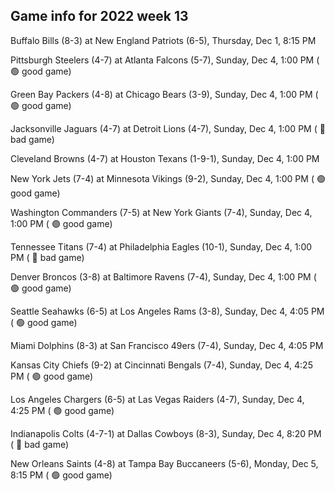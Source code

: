 ## Game info for 2022 week 13
Buffalo Bills (8-3) at New England Patriots (6-5), Thursday, Dec 1, 8:15 PM



Pittsburgh Steelers (4-7) at Atlanta Falcons (5-7), Sunday, Dec 4, 1:00 PM (	:green_circle: good game)

Green Bay Packers (4-8) at Chicago Bears (3-9), Sunday, Dec 4, 1:00 PM (	:green_circle: good game)

Jacksonville Jaguars (4-7) at Detroit Lions (4-7), Sunday, Dec 4, 1:00 PM (	:red_circle: bad game)

Cleveland Browns (4-7) at Houston Texans (1-9-1), Sunday, Dec 4, 1:00 PM

New York Jets (7-4) at Minnesota Vikings (9-2), Sunday, Dec 4, 1:00 PM (	:green_circle: good game)

Washington Commanders (7-5) at New York Giants (7-4), Sunday, Dec 4, 1:00 PM (	:green_circle: good game)

Tennessee Titans (7-4) at Philadelphia Eagles (10-1), Sunday, Dec 4, 1:00 PM (	:red_circle: bad game)

Denver Broncos (3-8) at Baltimore Ravens (7-4), Sunday, Dec 4, 1:00 PM (	:green_circle: good game)



Seattle Seahawks (6-5) at Los Angeles Rams (3-8), Sunday, Dec 4, 4:05 PM (	:green_circle: good game)

Miami Dolphins (8-3) at San Francisco 49ers (7-4), Sunday, Dec 4, 4:05 PM

Kansas City Chiefs (9-2) at Cincinnati Bengals (7-4), Sunday, Dec 4, 4:25 PM (	:green_circle: good game)

Los Angeles Chargers (6-5) at Las Vegas Raiders (4-7), Sunday, Dec 4, 4:25 PM (	:green_circle: good game)



Indianapolis Colts (4-7-1) at Dallas Cowboys (8-3), Sunday, Dec 4, 8:20 PM (	:red_circle: bad game)



New Orleans Saints (4-8) at Tampa Bay Buccaneers (5-6), Monday, Dec 5, 8:15 PM (	:green_circle: good game)

